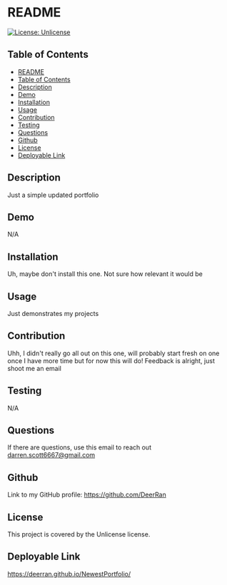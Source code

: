 
# README
[![License: Unlicense](https://img.shields.io/badge/license-Unlicense-green)](http://unlicense.org/)
## Table of Contents   
- [README](#datatitle)
- [Table of Contents](#table-of-contents)
- [Description](#description)
- [Demo](#demo)
- [Installation](#installation)
- [Usage](#usage)
- [Contribution](#contribution)
- [Testing](#testing)
- [Questions](#questions)
- [Github](#github)
- [License](#license)
- [Deployable Link](#deployable-link)
## Description  
Just a simple updated portfolio
## Demo
N/A
## Installation
Uh, maybe don't install this one. Not sure how relevant it would be
## Usage
Just demonstrates my projects
## Contribution
Uhh, I didn't really go all out on this one, will probably start fresh on one once I have more time but for now this will do! Feedback is alright, just shoot me an email
## Testing
N/A
## Questions
If there are questions, use this email to reach out darren.scott6667@gmail.com
## Github
Link to my GitHub profile: https://github.com/DeerRan
## License
This project is covered by the Unlicense license.
## Deployable Link
https://deerran.github.io/NewestPortfolio/